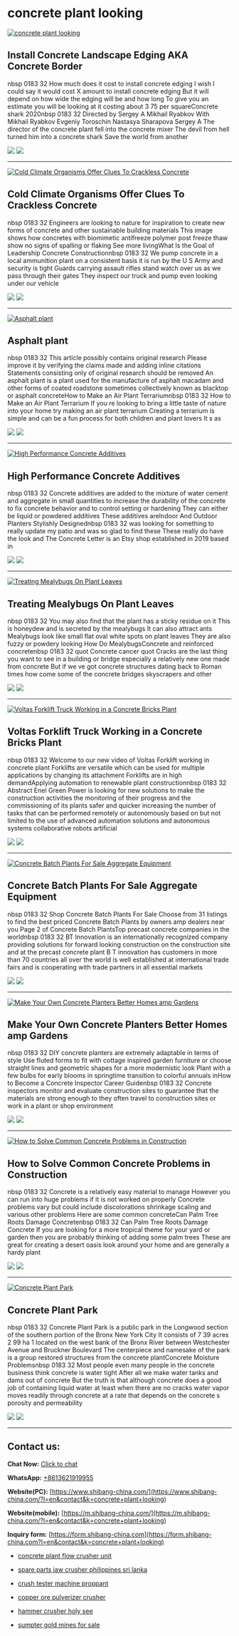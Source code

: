 # concrete plant looking

<a href="https://swt.shibang-china.com/?l=en&img&k=concrete+plant+looking" target="_blank">![concrete plant looking](http://static.shibang-china.com/all-800x300/1039.jpg)</a>

## Install Concrete Landscape Edging AKA Concrete Border
nbsp 0183 32 How much does it cost to install concrete edging I wish I could say it would cost X amount to install concrete edging But it will depend on how wide the edging will be and how long To give you an estimate you will be looking at it costing about 3 75 per squareConcrete shark 2020nbsp 0183 32 Directed by Sergey A Mikhail Ryabkov With Mikhail Ryabkov Evgeniy Toroschin Nastasya Sharapova Sergey A The director of the concrete plant fell into the concrete mixer The devil from hell turned him into a concrete shark Save the world from another


<a href="https://whatsapp.shibangsoft.com/WhatsApp.php" target="_blank" title="WhatsApp">![](http://static.shibang-china.com/icon/whatsapp.png)</a> <a href="https://swt.shibang-china.com/?l=en&icon&k=concrete+plant+looking" target="_blank">![](http://static.shibang-china.com/icon/chat-en.png)</a>

---

<a href="https://swt.shibang-china.com/?l=en&img&k=concrete+plant+looking" target="_blank">![Cold Climate Organisms Offer Clues To Crackless Concrete](http://static.shibang-china.com/all-800x300/1234.jpg)</a>

## Cold Climate Organisms Offer Clues To Crackless Concrete
nbsp 0183 32 Engineers are looking to nature for inspiration to create new forms of concrete and other sustainable building materials This image shows how concretes with biomimetic antifreeze polymer post freeze thaw show no signs of spalling or flaking See more livingWhat Is the Goal of Leadership Concrete Constructionnbsp 0183 32 We pump concrete in a local ammunition plant on a consistent basis it is run by the U S Army and security is tight Guards carrying assault rifles stand watch over us as we pass through their gates They inspect our truck and pump even looking under our vehicle


<a href="https://whatsapp.shibangsoft.com/WhatsApp.php" target="_blank" title="WhatsApp">![](http://static.shibang-china.com/icon/whatsapp.png)</a> <a href="https://swt.shibang-china.com/?l=en&icon&k=concrete+plant+looking" target="_blank">![](http://static.shibang-china.com/icon/chat-en.png)</a>

---

<a href="https://swt.shibang-china.com/?l=en&img&k=concrete+plant+looking" target="_blank">![Asphalt plant](http://static.shibang-china.com/all-800x300/1210.jpg)</a>

## Asphalt plant
nbsp 0183 32 This article possibly contains original research Please improve it by verifying the claims made and adding inline citations Statements consisting only of original research should be removed An asphalt plant is a plant used for the manufacture of asphalt macadam and other forms of coated roadstone sometimes collectively known as blacktop or asphalt concreteHow to Make an Air Plant Terrariumnbsp 0183 32 How to Make an Air Plant Terrarium If you re looking to bring a little taste of nature into your home try making an air plant terrarium Creating a terrarium is simple and can be a fun process for both children and plant lovers It s as


<a href="https://whatsapp.shibangsoft.com/WhatsApp.php" target="_blank" title="WhatsApp">![](http://static.shibang-china.com/icon/whatsapp.png)</a> <a href="https://swt.shibang-china.com/?l=en&icon&k=concrete+plant+looking" target="_blank">![](http://static.shibang-china.com/icon/chat-en.png)</a>

---

<a href="https://swt.shibang-china.com/?l=en&img&k=concrete+plant+looking" target="_blank">![High Performance Concrete Additives](http://static.shibang-china.com/all-800x300/1086.jpg)</a>

## High Performance Concrete Additives
nbsp 0183 32 Concrete additives are added to the mixture of water cement and aggregate in small quantities to increase the durability of the concrete to fix concrete behavior and to control setting or hardening They can either be liquid or powdered additives These additives areIndoor And Outdoor Planters Stylishly Designednbsp 0183 32 was looking for something to really update my patio and was so glad to find these These really do have the look and The Concrete Letter is an Etsy shop established in 2019 based in


<a href="https://whatsapp.shibangsoft.com/WhatsApp.php" target="_blank" title="WhatsApp">![](http://static.shibang-china.com/icon/whatsapp.png)</a> <a href="https://swt.shibang-china.com/?l=en&icon&k=concrete+plant+looking" target="_blank">![](http://static.shibang-china.com/icon/chat-en.png)</a>

---

<a href="https://swt.shibang-china.com/?l=en&img&k=concrete+plant+looking" target="_blank">![Treating Mealybugs On Plant Leaves](http://static.shibang-china.com/all-800x300/648.jpg)</a>

## Treating Mealybugs On Plant Leaves
nbsp 0183 32 You may also find that the plant has a sticky residue on it This is honeydew and is secreted by the mealybugs It can also attract ants Mealybugs look like small flat oval white spots on plant leaves They are also fuzzy or powdery looking How Do MealybugsConcrete and reinforced concretenbsp 0183 32 quot Concrete cancer quot Cracks are the last thing you want to see in a building or bridge especially a relatively new one made from concrete But if we ve got concrete structures dating back to Roman times how come some of the concrete bridges skyscrapers and other


<a href="https://whatsapp.shibangsoft.com/WhatsApp.php" target="_blank" title="WhatsApp">![](http://static.shibang-china.com/icon/whatsapp.png)</a> <a href="https://swt.shibang-china.com/?l=en&icon&k=concrete+plant+looking" target="_blank">![](http://static.shibang-china.com/icon/chat-en.png)</a>

---

<a href="https://swt.shibang-china.com/?l=en&img&k=concrete+plant+looking" target="_blank">![Voltas Forklift Truck Working in a Concrete Bricks Plant](http://static.shibang-china.com/all-800x300/271.jpg)</a>

## Voltas Forklift Truck Working in a Concrete Bricks Plant
nbsp 0183 32 Welcome to our new video of Voltas Forklift working in concrete plant Forklifts are versatile which can be used for multiple applications by changing its attachment Forklifts are in high demandApplying automation to renewable plant constructionnbsp 0183 32 Abstract Enel Green Power is looking for new solutions to make the construction activities the monitoring of their progress and the commissioning of its plants safer and quicker increasing the number of tasks that can be performed remotely or autonomously based on but not limited to the use of advanced automation solutions and autonomous systems collaborative robots artificial


<a href="https://whatsapp.shibangsoft.com/WhatsApp.php" target="_blank" title="WhatsApp">![](http://static.shibang-china.com/icon/whatsapp.png)</a> <a href="https://swt.shibang-china.com/?l=en&icon&k=concrete+plant+looking" target="_blank">![](http://static.shibang-china.com/icon/chat-en.png)</a>

---

<a href="https://swt.shibang-china.com/?l=en&img&k=concrete+plant+looking" target="_blank">![Concrete Batch Plants For Sale Aggregate Equipment](http://static.shibang-china.com/all-800x300/457.jpg)</a>

## Concrete Batch Plants For Sale Aggregate Equipment
nbsp 0183 32 Shop Concrete Batch Plants For Sale Choose from 31 listings to find the best priced Concrete Batch Plants by owners amp dealers near you Page 2 of Concrete Batch PlantsTop precast concrete companies in the worldnbsp 0183 32 BT Innovation is an internationally recognized company providing solutions for forward looking construction on the construction site and at the precast concrete plant B T innovation has customers in more than 70 countries all over the world is well established at international trade fairs and is cooperating with trade partners in all essential markets


<a href="https://whatsapp.shibangsoft.com/WhatsApp.php" target="_blank" title="WhatsApp">![](http://static.shibang-china.com/icon/whatsapp.png)</a> <a href="https://swt.shibang-china.com/?l=en&icon&k=concrete+plant+looking" target="_blank">![](http://static.shibang-china.com/icon/chat-en.png)</a>

---

<a href="https://swt.shibang-china.com/?l=en&img&k=concrete+plant+looking" target="_blank">![Make Your Own Concrete Planters Better Homes amp Gardens](http://static.shibang-china.com/all-800x300/1123.jpg)</a>

## Make Your Own Concrete Planters Better Homes amp Gardens
nbsp 0183 32 DIY concrete planters are extremely adaptable in terms of style Use fluted forms to fit with cottage inspired garden furniture or choose straight lines and geometric shapes for a more modernistic look Plant with a few bulbs for early blooms in springtime transition to colorful annuals inHow to Become a Concrete Inspector Career Guidenbsp 0183 32 Concrete inspectors monitor and evaluate construction sites to guarantee that the materials are strong enough to they often travel to construction sites or work in a plant or shop environment


<a href="https://whatsapp.shibangsoft.com/WhatsApp.php" target="_blank" title="WhatsApp">![](http://static.shibang-china.com/icon/whatsapp.png)</a> <a href="https://swt.shibang-china.com/?l=en&icon&k=concrete+plant+looking" target="_blank">![](http://static.shibang-china.com/icon/chat-en.png)</a>

---

<a href="https://swt.shibang-china.com/?l=en&img&k=concrete+plant+looking" target="_blank">![How to Solve Common Concrete Problems in Construction](http://static.shibang-china.com/all-800x300/441.jpg)</a>

## How to Solve Common Concrete Problems in Construction
nbsp 0183 32 Concrete is a relatively easy material to manage However you can run into huge problems if it is not worked on properly Concrete problems vary but could include discolorations shrinkage scaling and various other problems Here are some common concreteCan Palm Tree Roots Damage Concretenbsp 0183 32 Can Palm Tree Roots Damage Concrete If you are looking for a more tropical theme for your yard or garden then you are probably thinking of adding some palm trees These are great for creating a desert oasis look around your home and are generally a hardy plant


<a href="https://whatsapp.shibangsoft.com/WhatsApp.php" target="_blank" title="WhatsApp">![](http://static.shibang-china.com/icon/whatsapp.png)</a> <a href="https://swt.shibang-china.com/?l=en&icon&k=concrete+plant+looking" target="_blank">![](http://static.shibang-china.com/icon/chat-en.png)</a>

---

<a href="https://swt.shibang-china.com/?l=en&img&k=concrete+plant+looking" target="_blank">![Concrete Plant Park](http://static.shibang-china.com/all-800x300/1482.jpg)</a>

## Concrete Plant Park
nbsp 0183 32 Concrete Plant Park is a public park in the Longwood section of the southern portion of the Bronx New York City It consists of 7 39 acres 2 99 ha 1 located on the west bank of the Bronx River between Westchester Avenue and Bruckner Boulevard The centerpiece and namesake of the park is a group restored structures from the concrete plantConcrete Moisture Problemsnbsp 0183 32 Most people even many people in the concrete business think concrete is water tight After all we make water tanks and dams out of concrete But the truth is that although concrete does a good job of containing liquid water at least when there are no cracks water vapor moves readily through concrete at a rate that depends on the concrete s porosity and permeability


<a href="https://whatsapp.shibangsoft.com/WhatsApp.php" target="_blank" title="WhatsApp">![](http://static.shibang-china.com/icon/whatsapp.png)</a> <a href="https://swt.shibang-china.com/?l=en&icon&k=concrete+plant+looking" target="_blank">![](http://static.shibang-china.com/icon/chat-en.png)</a>

---
## Contact us:

**Chat Now:** [Click to chat](https://swt.shibang-china.com?l=en&contact&k=concrete+plant+looking)

**WhatsApp:**  [+8613621919955](https://whatsapp.shibangsoft.com/WhatsApp.php)

**Website(PC):** [https://www.shibang-china.com/](https://www.shibang-china.com/?l=en&contact&k=concrete+plant+looking)

**Website(mobile):** [https://m.shibang-china.com/](https://m.shibang-china.com/?l=en&contact&k=concrete+plant+looking)

**Inquiry form:** [https://form.shibang-china.com](https://form.shibang-china.com?l=en&contact&k=concrete+plant+looking)

* [concrete plant flow crusher unit](../167/concrete%20plant%20flow%20crusher%20unit.md)

* [spare parts jaw crusher philippines sri lanka](../170/spare%20parts%20jaw%20crusher%20philippines%20sri%20lanka.md)

* [crush tester machine proppant](../162/crush%20tester%20machine%20proppant.md)

* [copper ore pulverizer crusher](../164/copper%20ore%20pulverizer%20crusher.md)

* [hammer crusher holy see](../167/hammer%20crusher%20holy%20see.md)

* [sumpter gold mines for sale](../165/sumpter%20gold%20mines%20for%20sale.md)